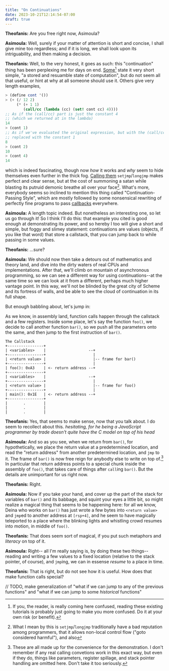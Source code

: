 ```yaml
---
title: "On Continuations"
date: 2023-10-21T12:14:54-07:00
draft: true
---
```


**Theofanis:** Are you free right now, Asimoula?

**Asimoula:** Well, surely if your matter of attention is short and concise, I shall give mine too regardless; and if it is long, we shall look upon its intriguability, and then making a decision.

**Theofanis:** Well, to the very honest, it goes as such: this "continuation" thing has been perplexing me for days on end. [Some](https://en.wikipedia.org/wiki/Continuation)[^refs] state it very short simple, "a stored and resuamble state of computation", but do not seem all that useful, or hint at why at all someone should use it. Others give very length examples,

```scheme
> (define cont '())
> (+ (/ 12 2)
     (* (+ 1 1)
        (call/cc (lambda (cc) (set! cont cc) 4))))
;; As if the (call/cc) part is just the constant 4
;; (which we returned at in the lambda)
14
> (cont 1) 
;; As if we've evaluated the original expression, but with the (call/cc) part
;; replaced with the constant 1
8
> (cont 2)
10
> (cont 4)
14
```

which is indeed fascinating, though now _how_ it works and _why_ seem to hide themselves even further in the thick fog. [Calling them](http://community.schemewiki.org/?call-with-current-continuation-for-C-programmers) `setjmp`/`longjmp` makes perfect and clear sense, but at the cost of summoning a satan while blasting its putruid demonic breathe all over your face[^demonic-breathe]. What's more, everybody seems so inclined to mention this thing called "Continuation-Passing Style", which are mostly followed by some nonsensical rewriting of perfectly fine programs to pass [callbacks](https://stackoverflow.com/a/14022348) everywhere.

**Asimoula:** A length topic indeed. But nonetheless an interesting one, so let us go through it! So I think I'll do this: that example you cited is good enough at demonstrating its power, and so hereby I too will give a short and simple, but foggy and slimey statement: continuations are values (objects, if you like that word) that store a callstack, that you can jump back to while passing in some values.

**Theofanis:** ...sure?

**Asimoula:** We should now then take a detours out of mathematics and theory land, and dive into the dirty waters of real CPUs and implementations. After that, we'll climb on mountain of asynchronous programming, so we can see a different way for using continuations--at the same time so we can look at it from a different, perhaps much higher vantage point. In this way, we'll not be blinded by the great city of Scheme and its fortress of walls, and be able to see the cloud of continuation in its full shape.

But enough babbling about, let's jump in:

As we know, in assembly land, function calls happen through the callstack and a few registers. Inside some place, let's say the function `foo()`, we decide to call another function `bar()`, so we push all the parameters onto the same, and then jump to the first instruction of `bar()`.

```
The Callstack
+----------------+
| <variables>    |                   --+
+----------------+                     |
| <return value> |                     |-- frame for bar()
+----------------+                     |
| foo(): 0xA3    | <- return address --+
+----------------+
| <variables>    |                   --+
+----------------+                     |
| <return value> |                     |-- frame for foo()
+----------------+                     |
| main(): 0x1E   | <- return address --+
+----------------+
|       .        |
|       .        |
|       .        |
```

**Theofanis:** Yes, that seems to make sense, now that you talk about. I do seem to recollect about this.
_hesitating, for he being a JavaScript programmer by trade doesn't quite have the C model on top of his head_

**Asimoula:** And so as you see, when we return from `bar()`, for hypothetically, we place the return value at a predetermined location, and read the "return address" from another predetermined location, and `jmp` to it. The frame of `bar()` is now free reign for anybodty else to write on top of.[^calling-convention] In particular that return address points to a special chunk inside the assembly of `foo()`, that takes care of things after `call`ing `bar()`. But the details are unimportant for us right now.

**Theofanis:** Right.

**Asimoula:** Now if you take your hand, and cover up the part of the stack for variables of `bar()` and its babbage, and squint your eyes a little bit, so might realize a magical thing that seems to be happening here: for all we know, Deina who works on `bar()` has just wrote a few bytes into `<return value>` and `jmp`ed to another address at `[rsp+4]`, and he seem to have magically teleported to a place where the blinking lights and whistling crowd resumes into motion, in middle of `foo()`.

**Theofanis:** That does seem sort of magical, if you put such metaphors and _literacy_ on top of it.

**Asimoula:** Right-- all I'm really saying is, by doing these two things--reading and writing a few values to a fixed location (relative to the stack pointer, of course), and `jmp`ing, we can in essense _resume_ to a place in time.

**Theofanis:** That is right, but do not see how it is useful. How does that make function calls special?

// TODO, make generalization of "what if we can jump to any of the previous functions" and "what if we can jump to some _historical_ functions"


[^refs]: If you, the reader, is really coming here confused, reading these existing tutorials is probably just going to make you more confused. Do it at your own risk (or benefit).

[^demonic-breathe]: What I mean by this is `setjmp`/`longjmp` traditionally have a bad reputation among programmers, that it allows non-local control flow ("goto considered harmful"), and also

[^calling-convention]: These are all made up for the convenience for the demonstration. I don't remember if any real calling convetions work in this exact way, but even if they do, things like parameters, register spillage, and stack pointer handling are omitted here. Don't take it too seriously.
